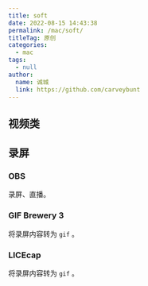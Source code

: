 ```yaml
---
title: soft
date: 2022-08-15 14:43:38
permalink: /mac/soft/
titleTag: 原创
categories: 
  - mac
tags: 
  - null
author: 
  name: 诚城
  link: https://github.com/carveybunt
---
```


## 视频类

## 录屏

### OBS

录屏、直播。

### GIF Brewery 3

将录屏内容转为 `gif` 。

### LICEcap

将录屏内容转为 `gif` 。
